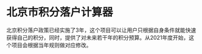 # 北京市积分落户计算器
北京积分落户政策已经实施了3年，这个项目可以让用户只根据自身条件就能快速获得自己的积分，同时，提供了对未来若干年的积分预算。从2021年度开始，这个项目会根据当年规则做对应修改。
